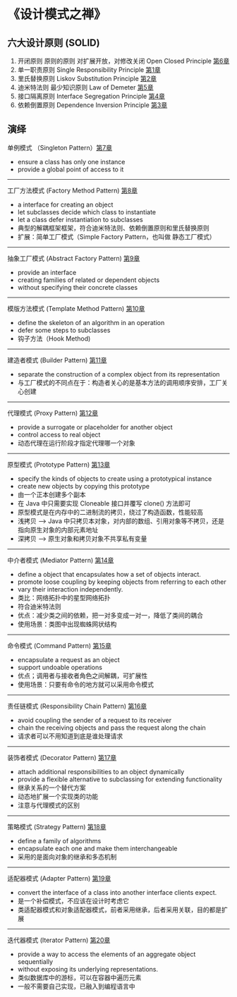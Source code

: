 # 《设计模式之禅》

## 六大设计原则 (SOLID)

1. 开闭原则 原则的原则 对扩展开放，对修改关闭 Open Closed Principle [第6章](src/main/java/chapter06)
2. 单一职责原则 Single Responsibility Principle [第1章](src/main/java/chapter01)
3. 里氏替换原则 Liskov Substitution Principle [第2章](src/main/java/chapter02)
4. 迪米特法则 最少知识原则 Law of Demeter [第5章](src/main/java/chapter05)
5. 接口隔离原则 Interface Segregation Principle [第4章](src/main/java/chapter04)
6. 依赖倒置原则 Dependence Inversion Principle [第3章](src/main/java/chapter03)

## 演绎

单例模式 （Singleton Pattern）[第7章](src/main/java/chapter07) 
- ensure a class has only one instance
- provide a global point of access to it

---

工厂方法模式 (Factory Method Pattern) [第8章](src/main/java/chapter08)
- a interface for creating an object
- let subclasses decide which class to instantiate
- let a class defer instantiation to subclasses
- 典型的解耦框架框架，符合迪米特法则、依赖倒置原则和里氏替换原则
- 扩展：简单工厂模式（Simple Factory Pattern，也叫做 静态工厂模式）

---

抽象工厂模式 (Abstract Factory Pattern) [第9章](src/main/java/chapter09)
- provide an interface
- creating families of related or dependent objects
- without specifying their concrete classes

---

模版方法模式 (Template Method Pattern) [第10章](src/main/java/chapter10)
- define the skeleton of an algorithm in an operation
- defer some steps to subclasses
- 钩子方法（Hook Method)

---

建造者模式 (Builder Pattern) [第11章](src/main/java/chapter11)
- separate the construction of a complex object from its representation
- 与工厂模式的不同点在于：构造者关心的是基本方法的调用顺序安排，工厂关心创建

---

代理模式 (Proxy Pattern) [第12章](src/main/java/chapter12)
- provide a surrogate or placeholder for another object
- control access to real object
- 动态代理在运行阶段才指定代理哪一个对象

---

原型模式 (Prototype Pattern) [第13章](src/main/java/chapter13)
- specify the kinds of objects to create using a prototypical instance
- create new objects by copying this prototype
- 由一个正本创建多个副本
- 在 Java 中只需要实现 Cloneable 接口并覆写 clone() 方法即可
- 原型模式是在内存中的二进制流的拷贝，绕过了构造函数，性能较高
- 浅拷贝 --> Java 中只拷贝本对象，对内部的数组、引用对象等不拷贝，还是指向原生对象的内部元素地址
- 深拷贝 --> 原生对象和拷贝对象不共享私有变量  

---

中介者模式 (Mediator Pattern) [第14章](src/main/java/chapter14)
- define a object that encapsulates how a set of objects interact.
- promote loose coupling by keeping objects from referring to each other
- vary their interaction independently.
- 类比：网络拓扑中的星型网络拓扑
- 符合迪米特法则
- 优点：减少类之间的依赖，把一对多变成一对一，降低了类间的耦合
- 使用场景：类图中出现蜘蛛网状结构

---

命令模式 (Command Pattern) [第15章](src/main/java/chapter15)
- encapsulate a request as an object
- support undoable operations
- 优点；调用者与接收者角色之间解耦，可扩展性
- 使用场景：只要有命令的地方就可以采用命令模式

---

责任链模式 (Responsibility Chain Pattern) [第16章](src/main/java/chapter16)
- avoid coupling the sender of a request to its receiver
- chain the receiving objects and pass the request along the chain
- 请求者可以不用知道到底是谁处理请求

---

装饰者模式 (Decorator Pattern) [第17章](src/main/java/chapter17)
- attach additional responsibilities to an object dynamically
- provide a flexible alternative to subclassing for extending functionality
- 继承关系的一个替代方案
- 动态地扩展一个实现类的功能
- 注意与代理模式的区别

---

策略模式 (Strategy Pattern) [第18章](src/main/java/chapter18)
- define a family of algorithms
- encapsulate each one and make them interchangeable
- 采用的是面向对象的继承和多态机制

---

适配器模式 (Adapter Pattern) [第19章](src/main/java/chapter19)
- convert the interface of a class into another interface clients expect.
- 是一个补偿模式，不应该在设计时考虑它
- 类适配器模式和对象适配器模式，前者采用继承，后者采用关联，目的都是扩展

---

迭代器模式 (Iterator Pattern) [第20章](src/main/java/chapter20)
- provide a way to access the elements of an aggregate object sequentially
- without exposing its underlying representations.
- 类似数据库中的游标，可以在容器中遍历元素
- 一般不需要自己实现，已融入到编程语言中